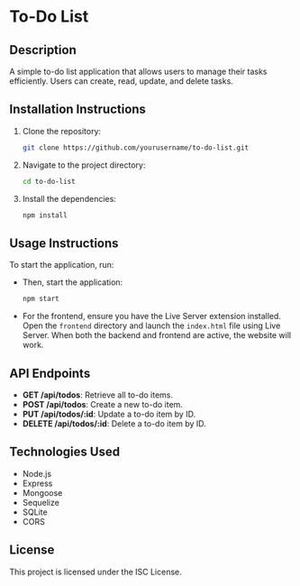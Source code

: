 # To-Do List

## Description
A simple to-do list application that allows users to manage their tasks efficiently. Users can create, read, update, and delete tasks.

## Installation Instructions
1. Clone the repository:
   ```bash
   git clone https://github.com/yourusername/to-do-list.git
   ```
2. Navigate to the project directory:
   ```bash
   cd to-do-list
   ```
3. Install the dependencies:
   ```bash
   npm install
   ```

## Usage Instructions
To start the application, run:
- Then, start the application:
  ```bash
  npm start
  ```
- For the frontend, ensure you have the Live Server extension installed. Open the `frontend` directory and launch the `index.html` file using Live Server. When both the backend and frontend are active, the website will work.

## API Endpoints
- **GET /api/todos**: Retrieve all to-do items.
- **POST /api/todos**: Create a new to-do item.
- **PUT /api/todos/:id**: Update a to-do item by ID.
- **DELETE /api/todos/:id**: Delete a to-do item by ID.

## Technologies Used
- Node.js
- Express
- Mongoose
- Sequelize
- SQLite
- CORS

## License
This project is licensed under the ISC License.

